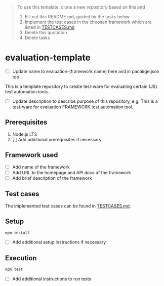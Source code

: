 > To use this template, clone a new repository based on this and
> 1. Fill out this README.md, guided by the tasks below
> 1. Implement the test cases in the choosen framework which are listed in [TESTCASES.md](TESTCASES.md)
> 1. Delete this quotation
> 1. Delete tasks

# evaluation-template

- [ ] Update name to evaluation-(framework name) here and in pacakge.json too

This is a template repository to create test-ware for evaluating certain (JS) test automation tools.

- [ ] Update description to describe purpose of this repository, e.g. This is a test-ware for evaluation FRAMEWORK test automation tool.

## Prerequisites

1. Node.js LTS
1. [ ] Add additional prerequisites if necessary

## Framework used

- [ ] Add name of the framework
- [ ] Add URL to the homepage and API docs of the framework
- [ ] Add brief description of the framework

## Test cases

The implemented test cases can be found in [TESTCASES.md](TESTCASES.md).

## Setup

```bash
npm install
```

- [ ] Add additional setup instructions if necessary

## Execution

```bash
npm test
```

- [ ] Add additional instructions to run tests